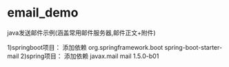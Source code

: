 # email_demo
java发送邮件示例(涵盖常用邮件服务器,邮件正文+附件)

1)springboot项目：
  添加依赖
		<dependency>
			<groupId>org.springframework.boot</groupId>
			<artifactId>spring-boot-starter-mail</artifactId>
		</dependency>
 2)spring项目：
  添加依赖
  <dependency>
      <groupId>javax.mail</groupId>
      <artifactId>mail</artifactId>
      <version>1.5.0-b01</version>
  </dependency>

    
